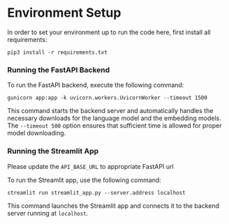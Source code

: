 # Environment Setup
In order to set your environment up to run the code here, first install all requirements:

```shell
pip3 install -r requirements.txt
```

### Running the FastAPI Backend

To run the FastAPI backend, execute the following command:
```
gunicorn app:app -k uvicorn.workers.UvicornWorker --timeout 1500
```
This command starts the backend server and automatically handles the necessary downloads for the language model and the embedding models. The `--timeout 500` option ensures that sufficient time is allowed for proper model downloading.

### Running the Streamlit App

Please update the `API_BASE_URL` to appropriate FastAPI url 

To run the Streamlit app, use the following command:
```
streamlit run streamlit_app.py --server.address localhost
```
This command launches the Streamlit app and connects it to the backend server running at `localhost`.